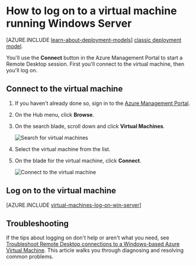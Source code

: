 <properties
	pageTitle="Log on to a Windows Server VM | Windows Azure"
	description="Learn how to log on to a Windows Server VM using the Azure Management Portal and the Resource Manager deployment model."
	services="virtual-machines"
	documentationCenter=""
	authors="cynthn"
	manager="timlt"
	editor="tysonn"
	tags="azure-resource-manager"/>

<tags
	ms.service="virtual-machines"
	ms.date="09/15/2015"
	wacn.date=""/>

# How to log on to a virtual machine running Windows Server 

[AZURE.INCLUDE [learn-about-deployment-models](../includes/learn-about-deployment-models-rm-include.md)] [classic deployment model](/documentation/articles/virtual-machines-log-on-windows-server).

You'll use the **Connect** button in the Azure Management Portal to start a Remote Desktop session. First you'll connect to the virtual machine, then you'll log on.

## Connect to the virtual machine

1. If you haven't already done so, sign in to the [Azure Management Portal](https://manage.windowsazure.cn/).

2.	On the Hub menu, click **Browse**.  

3.	On the search blade, scroll down and click **Virtual Machines**.

	![Search for virtual machines](./media/virtual-machines-log-on-windows-server-preview/search-blade-preview-portal.png)

4.	Select the virtual machine from the list.

5. On the blade for the virtual machine, click **Connect**.

	![Connect to the virtual machine](./media/virtual-machines-log-on-windows-server-preview/preview-portal-connect.png)

## Log on to the virtual machine

[AZURE.INCLUDE [virtual-machines-log-on-win-server](../includes/virtual-machines-log-on-win-server.md)]

## Troubleshooting

If the tips about logging on don't help or aren't what you need, see [Troubleshoot Remote Desktop connections to a Windows-based Azure Virtual Machine](/documentation/articles/virtual-machines-troubleshoot-remote-desktop-connections). This article walks you through diagnosing and resolving common problems.
